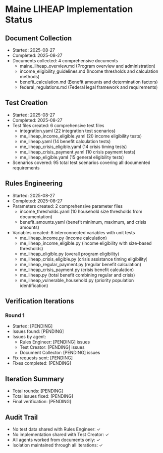 # Maine LIHEAP Implementation Status

## Document Collection
- Started: 2025-08-27
- Completed: 2025-08-27
- Documents collected: 4 comprehensive documents
  - maine_liheap_overview.md (Program overview and administration)
  - income_eligibility_guidelines.md (Income thresholds and calculation methods)
  - benefit_calculation.md (Benefit amounts and determination factors)
  - federal_regulations.md (Federal legal framework and requirements)

## Test Creation
- Started: 2025-08-27
- Completed: 2025-08-27
- Test files created: 6 comprehensive test files
  - integration.yaml (22 integration test scenarios)
  - me_liheap_income_eligible.yaml (20 income eligibility tests)
  - me_liheap.yaml (14 benefit calculation tests)
  - me_liheap_crisis_eligible.yaml (14 crisis timing tests)
  - me_liheap_crisis_payment.yaml (10 crisis payment tests)
  - me_liheap_eligible.yaml (15 general eligibility tests)
- Scenarios covered: 95 total test scenarios covering all documented requirements

## Rules Engineering
- Started: 2025-08-27
- Completed: 2025-08-27
- Parameters created: 2 comprehensive parameter files
  - income_thresholds.yaml (10 household size thresholds from documentation)
  - benefit_amounts.yaml (benefit minimum, maximum, and crisis amounts)
- Variables created: 8 interconnected variables with unit tests
  - me_liheap_income.py (income calculation)
  - me_liheap_income_eligible.py (income eligibility with size-based thresholds)
  - me_liheap_eligible.py (overall program eligibility)
  - me_liheap_crisis_eligible.py (crisis assistance timing eligibility)
  - me_liheap_regular_payment.py (regular benefit calculation)
  - me_liheap_crisis_payment.py (crisis benefit calculation)
  - me_liheap.py (total benefit combining regular and crisis)
  - me_liheap_vulnerable_household.py (priority population identification)

## Verification Iterations

### Round 1
- Started: [PENDING]
- Issues found: [PENDING]
- Issues by agent:
  - Rules Engineer: [PENDING] issues
  - Test Creator: [PENDING] issues
  - Document Collector: [PENDING] issues
- Fix requests sent: [PENDING]
- Fixes completed: [PENDING]

## Iteration Summary
- Total rounds: [PENDING]
- Total issues fixed: [PENDING]
- Final verification: [PENDING]

## Audit Trail
- No test data shared with Rules Engineer: ✓
- No implementation shared with Test Creator: ✓
- All agents worked from documents only: ✓
- Isolation maintained through all iterations: ✓